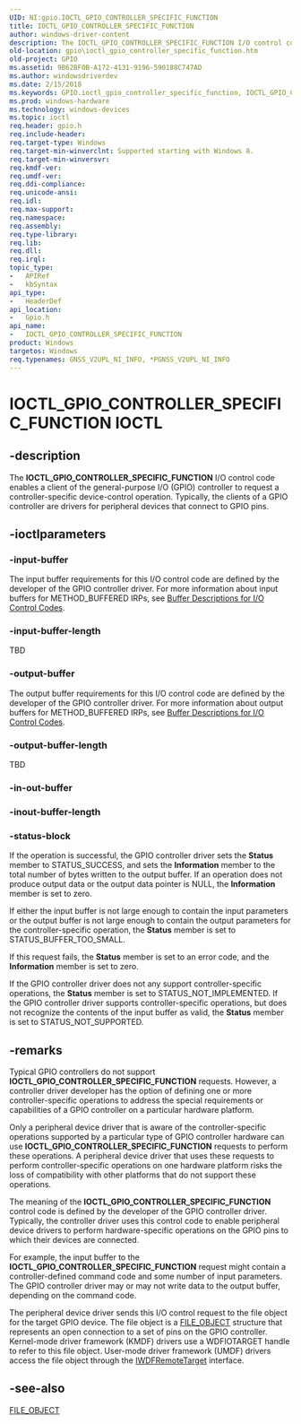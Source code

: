 ```yaml
---
UID: NI:gpio.IOCTL_GPIO_CONTROLLER_SPECIFIC_FUNCTION
title: IOCTL_GPIO_CONTROLLER_SPECIFIC_FUNCTION
author: windows-driver-content
description: The IOCTL_GPIO_CONTROLLER_SPECIFIC_FUNCTION I/O control code enables a client of the general-purpose I/O (GPIO) controller to request a controller-specific device-control operation.
old-location: gpio\ioctl_gpio_controller_specific_function.htm
old-project: GPIO
ms.assetid: 9B62BF0B-A172-4131-9196-590188C747AD
ms.author: windowsdriverdev
ms.date: 2/15/2018
ms.keywords: GPIO.ioctl_gpio_controller_specific_function, IOCTL_GPIO_CONTROLLER_SPECIFIC_FUNCTION, IOCTL_GPIO_CONTROLLER_SPECIFIC_FUNCTION control code [Parallel Ports], gpio/IOCTL_GPIO_CONTROLLER_SPECIFIC_FUNCTION
ms.prod: windows-hardware
ms.technology: windows-devices
ms.topic: ioctl
req.header: gpio.h
req.include-header: 
req.target-type: Windows
req.target-min-winverclnt: Supported starting with Windows 8.
req.target-min-winversvr: 
req.kmdf-ver: 
req.umdf-ver: 
req.ddi-compliance: 
req.unicode-ansi: 
req.idl: 
req.max-support: 
req.namespace: 
req.assembly: 
req.type-library: 
req.lib: 
req.dll: 
req.irql: 
topic_type:
-	APIRef
-	kbSyntax
api_type:
-	HeaderDef
api_location:
-	Gpio.h
api_name:
-	IOCTL_GPIO_CONTROLLER_SPECIFIC_FUNCTION
product: Windows
targetos: Windows
req.typenames: GNSS_V2UPL_NI_INFO, *PGNSS_V2UPL_NI_INFO
---
```


# IOCTL_GPIO_CONTROLLER_SPECIFIC_FUNCTION IOCTL


## -description


The <b>IOCTL_GPIO_CONTROLLER_SPECIFIC_FUNCTION</b> I/O control code enables a client of the general-purpose I/O (GPIO) controller to request a controller-specific device-control operation. Typically, the clients of a GPIO controller are drivers for peripheral devices that connect to GPIO pins.


## -ioctlparameters




### -input-buffer

The input buffer requirements for this I/O control code are defined by the developer of the GPIO controller driver. For more information about input buffers for METHOD_BUFFERED IRPs, see <a href="https://msdn.microsoft.com/library/windows/hardware/ff540663">Buffer Descriptions for I/O Control Codes</a>.


### -input-buffer-length

TBD


### -output-buffer

The output buffer requirements for this I/O control code are defined by the developer of the GPIO controller driver. For more information about output buffers for METHOD_BUFFERED IRPs, see <a href="https://msdn.microsoft.com/library/windows/hardware/ff540663">Buffer Descriptions for I/O Control Codes</a>.


### -output-buffer-length

TBD


### -in-out-buffer



<text></text>




### -inout-buffer-length



<text></text>




### -status-block

If the operation is successful, the GPIO controller driver sets the <b>Status</b> member to STATUS_SUCCESS, and sets the <b>Information</b> member to the total number of bytes written to the output buffer. If an operation does not produce output data or the output data pointer is NULL, the <b>Information</b> member is set to zero.

If either the input buffer is not large enough to contain the input parameters or the output buffer is not large enough to contain the output parameters for the controller-specific operation, the <b>Status</b> member is set to STATUS_BUFFER_TOO_SMALL.

If this request fails, the <b>Status</b> member is set to an error code, and the <b>Information</b> member is set to zero.

If the GPIO controller driver does not any support controller-specific operations, the <b>Status</b> member is set to STATUS_NOT_IMPLEMENTED. If the GPIO controller driver supports controller-specific operations, but does not recognize the contents of the input buffer as valid, the <b>Status</b> member is set to STATUS_NOT_SUPPORTED.


## -remarks



Typical GPIO controllers do not support <b>IOCTL_GPIO_CONTROLLER_SPECIFIC_FUNCTION</b> requests. However, a controller driver developer has the option of defining one or more controller-specific operations to address the special requirements or capabilities of a GPIO controller on a particular hardware platform.

Only a peripheral device driver that is aware of the controller-specific operations supported by a particular type of GPIO controller hardware can use <b>IOCTL_GPIO_CONTROLLER_SPECIFIC_FUNCTION</b> requests to perform these operations. A peripheral device driver that uses these requests to perform controller-specific operations on one hardware platform risks the loss of compatibility with other platforms that do not support these operations.

The meaning of the <b>IOCTL_GPIO_CONTROLLER_SPECIFIC_FUNCTION</b> control code is defined by the developer of the GPIO controller driver. Typically, the controller driver uses this control code to enable peripheral device drivers to perform hardware-specific operations on the GPIO pins to which their devices are connected.

For example, the input buffer to the <b>IOCTL_GPIO_CONTROLLER_SPECIFIC_FUNCTION</b> request might contain a controller-defined command code and some number of input parameters. The GPIO controller driver may or may not write data to the output buffer, depending on the command code.

The peripheral device driver sends this I/O control request to the file object for the target GPIO device. The file object is a <a href="..\wdm\ns-wdm-_file_object.md">FILE_OBJECT</a> structure that represents an open connection to a set of pins on the GPIO controller. Kernel-mode driver framework (KMDF) drivers use a WDFIOTARGET handle to refer to this file object. User-mode driver framework (UMDF) drivers access the file object through the <a href="..\wudfddi\nn-wudfddi-iwdfremotetarget.md">IWDFRemoteTarget</a> interface.




## -see-also

<a href="..\wdm\ns-wdm-_file_object.md">FILE_OBJECT</a>



 

 


